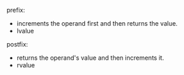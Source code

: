 prefix:
- increments the operand first and then returns the value.
- lvalue

postfix:
- returns the operand's value and then increments it.
- rvalue
